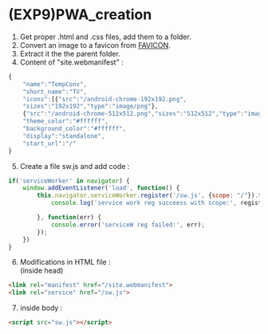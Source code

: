 # (EXP9)PWA_creation

1. Get proper .html and .css files, add them to a folder.
2. Convert an image to a favicon from [FAVICON](https://favicon.io/favicon-converter/).
3. Extract it the the parent folder.
4. Content of "site.webmanifest" : 
```javascript
{
    "name":"TempConv",
    "short_name":"TV",
    "icons":[{"src":"/android-chrome-192x192.png",
    "sizes":"192x192","type":"image/png"},
    {"src":"/android-chrome-512x512.png","sizes":"512x512","type":"image/png"}],
    "theme_color":"#ffffff",
    "background_color":"#ffffff",
    "display":"standalone",
    "start_url":"/"
}
```
5. Create a file sw.js and add code :
```js
if('serviceWorker' in navigator) {
    window.addEventListener('load', function() {
        this.navigator.serviceWorker.register('/sw.js', {scope: "/"}).then(function(registeration) {
            console.log('service work reg succeess with scope:', registeration.scope);

        }, function(err) {
            console.error('serviceW reg failed:', err);
        });
    })
}
```
6. Modifications in HTML file : <br>(inside head)
  ```html
  <link rel="manifest" href="/site.webmanifest">
  <link rel="service" href="/sw.js">
  ```
7. inside body : 
  ```html
  <script src="sw.js"></script>
  ```
